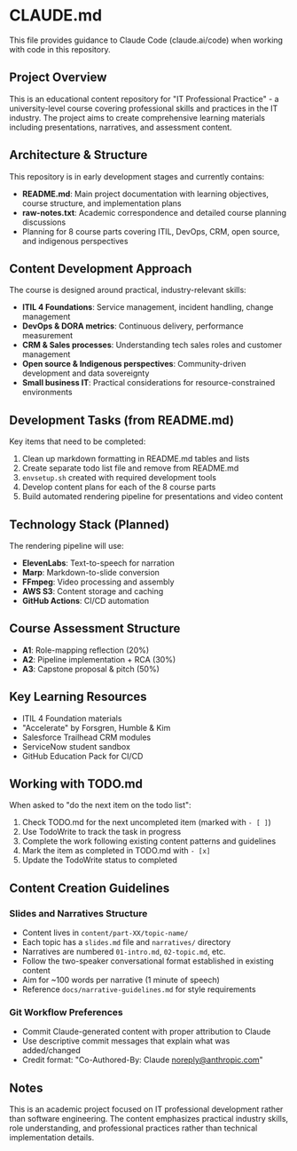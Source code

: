# CLAUDE.md

This file provides guidance to Claude Code (claude.ai/code) when working with code in this repository.

## Project Overview

This is an educational content repository for "IT Professional Practice" - a university-level course covering professional skills and practices in the IT industry. The project aims to create comprehensive learning materials including presentations, narratives, and assessment content.

## Architecture & Structure

This repository is in early development stages and currently contains:
- **README.md**: Main project documentation with learning objectives, course structure, and implementation plans
- **raw-notes.txt**: Academic correspondence and detailed course planning discussions
- Planning for 8 course parts covering ITIL, DevOps, CRM, open source, and indigenous perspectives

## Content Development Approach

The course is designed around practical, industry-relevant skills:
- **ITIL 4 Foundations**: Service management, incident handling, change management
- **DevOps & DORA metrics**: Continuous delivery, performance measurement
- **CRM & Sales processes**: Understanding tech sales roles and customer management
- **Open source & Indigenous perspectives**: Community-driven development and data sovereignty
- **Small business IT**: Practical considerations for resource-constrained environments

## Development Tasks (from README.md)

Key items that need to be completed:
1. Clean up markdown formatting in README.md tables and lists
2. Create separate todo list file and remove from README.md
3. `envsetup.sh` created with required development tools
4. Develop content plans for each of the 8 course parts
5. Build automated rendering pipeline for presentations and video content

## Technology Stack (Planned)

The rendering pipeline will use:
- **ElevenLabs**: Text-to-speech for narration
- **Marp**: Markdown-to-slide conversion
- **FFmpeg**: Video processing and assembly
- **AWS S3**: Content storage and caching
- **GitHub Actions**: CI/CD automation

## Course Assessment Structure

- **A1**: Role-mapping reflection (20%)
- **A2**: Pipeline implementation + RCA (30%)
- **A3**: Capstone proposal & pitch (50%)

## Key Learning Resources

- ITIL 4 Foundation materials
- "Accelerate" by Forsgren, Humble & Kim
- Salesforce Trailhead CRM modules
- ServiceNow student sandbox
- GitHub Education Pack for CI/CD

## Working with TODO.md

When asked to "do the next item on the todo list":
1. Check TODO.md for the next uncompleted item (marked with `- [ ]`)
2. Use TodoWrite to track the task in progress
3. Complete the work following existing content patterns and guidelines
4. Mark the item as completed in TODO.md with `- [x]`
5. Update the TodoWrite status to completed

## Content Creation Guidelines

### Slides and Narratives Structure
- Content lives in `content/part-XX/topic-name/`
- Each topic has a `slides.md` file and `narratives/` directory
- Narratives are numbered `01-intro.md`, `02-topic.md`, etc.
- Follow the two-speaker conversational format established in existing content
- Aim for ~100 words per narrative (1 minute of speech)
- Reference `docs/narrative-guidelines.md` for style requirements

### Git Workflow Preferences
- Commit Claude-generated content with proper attribution to Claude
- Use descriptive commit messages that explain what was added/changed
- Credit format: "Co-Authored-By: Claude <noreply@anthropic.com>"

## Notes

This is an academic project focused on IT professional development rather than software engineering. The content emphasizes practical industry skills, role understanding, and professional practices rather than technical implementation details.